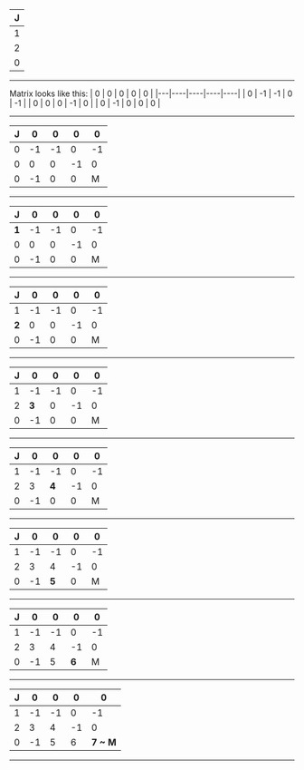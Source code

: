 
| J |
|---|
| 1 |
| 2 |
| 0 |

---

Matrix looks like this:
| 0 | 0  | 0  | 0  | 0  |
|---|----|----|----|----|
| 0 | -1 | -1 | 0  | -1 |
| 0 | 0  | 0  | -1 | 0  |
| 0 | -1 | 0  | 0  | 0  |

---

| J | 0  | 0  | 0  | 0  |
|---|----|----|----|----|
| 0 | -1 | -1 | 0  | -1 |
| 0 | 0  | 0  | -1 | 0  |
| 0 | -1 | 0  | 0  | M  |

---

| J | 0  | 0  | 0  | 0  |
|---|----|----|----|----|
| **1** | -1 | -1 | 0  | -1 |
| 0 | 0  | 0  | -1 | 0  |
| 0 | -1 | 0  | 0  | M  |

---

| J | 0  | 0  | 0  | 0  |
|---|----|----|----|----|
| 1 | -1 | -1 | 0  | -1 |
| **2** | 0  | 0  | -1 | 0  |
| 0 | -1 | 0  | 0  | M  |

---

| J | 0  | 0  | 0  | 0  |
|---|----|----|----|----|
| 1 | -1 | -1 | 0  | -1 |
| 2 | **3**  | 0  | -1 | 0  |
| 0 | -1 | 0  | 0  | M  |

---

| J | 0  | 0  | 0  | 0  |
|---|----|----|----|----|
| 1 | -1 | -1 | 0  | -1 |
| 2 | 3| **4**  | -1 | 0  |
| 0 | -1 | 0  | 0  | M  |

---

| J | 0  | 0  | 0  | 0  |
|---|----|----|----|----|
| 1 | -1 | -1 | 0  | -1 |
| 2 | 3| 4| -1 | 0  |
| 0 | -1 | **5**  | 0  | M  |

---

| J | 0  | 0  | 0  | 0  |
|---|----|----|----|----|
| 1 | -1 | -1 | 0  | -1 |
| 2 | 3| 4| -1 | 0  |
| 0 | -1 | 5| **6**  | M  |

---

| J | 0  | 0  | 0  | 0  |
|---|----|----|----|----|
| 1 | -1 | -1 | 0  | -1 |
| 2 | 3  | 4  | -1 |  0 |
| 0 | -1 | 5| 6  | **7 ~ M**  |

---

